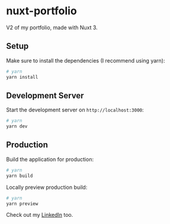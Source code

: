 # nuxt-portfolio
V2 of my portfolio, made with Nuxt 3.

## Setup

Make sure to install the dependencies (I recommend using yarn):

```bash
# yarn
yarn install
```

## Development Server

Start the development server on `http://localhost:3000`:

```bash
# yarn
yarn dev
```

## Production

Build the application for production:

```bash
# yarn
yarn build
```

Locally preview production build:

```bash
# yarn
yarn preview
```

Check out my [LinkedIn](https://www.linkedin.com/in/conexiondirecta/) too.
